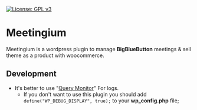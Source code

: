 [![License: GPL v3](https://img.shields.io/badge/License-GPLv3-blue.svg)](https://www.gnu.org/licenses/gpl-3.0)

# Meetingium

Meetingium is a wordpress plugin to manage **BigBlueButton** meetings & sell theme as a product with woocommerce.


## Development
- It's better to use "[Query Monitor](https://github.com/johnbillion/query-monitor/)" For logs.
    - If you don't want to use this plugin you should add ```define("WP_DEBUG_DISPLAY", true);``` to your **wp_config.php** file;
